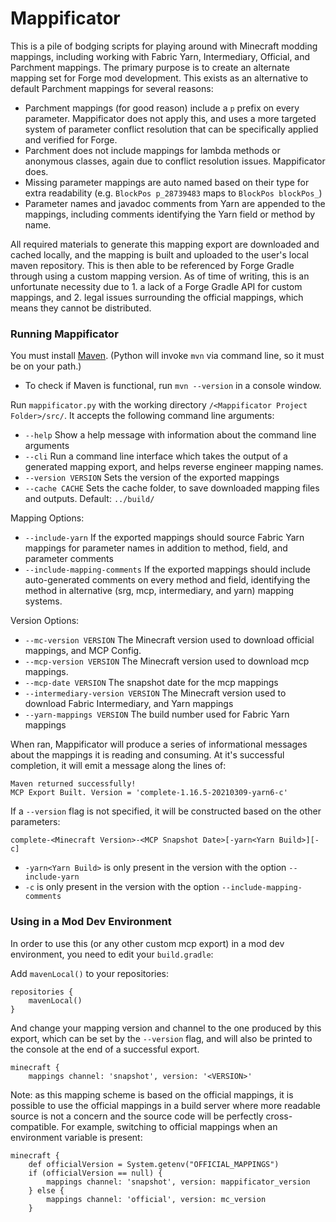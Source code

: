 # Mappificator

This is a pile of bodging scripts for playing around with Minecraft modding mappings, including working with Fabric Yarn, Intermediary, Official, and Parchment mappings. The primary purpose is to create an alternate mapping set for Forge mod development. This exists as an alternative to default Parchment mappings for several reasons:

- Parchment mappings (for good reason) include a `p` prefix on every parameter. Mappificator does not apply this, and uses a more targeted system of parameter conflict resolution that can be specifically applied and verified for Forge.
- Parchment does not include mappings for lambda methods or anonymous classes, again due to conflict resolution issues. Mappificator does.
- Missing parameter mappings are auto named based on their type for extra readability (e.g. `BlockPos p_28739483` maps to `BlockPos blockPos_`)
- Parameter names and javadoc comments from Yarn are appended to the mappings, including comments identifying the Yarn field or method by name.

All required materials to generate this mapping export are downloaded and cached locally, and the mapping is built and uploaded to the user's local maven repository. This is then able to be referenced by Forge Gradle through using a custom mapping version. As of time of writing, this is an unfortunate necessity due to 1. a lack of a Forge Gradle API for custom mappings, and 2. legal issues surrounding the official mappings, which means they cannot be distributed.

### Running Mappificator

You must install [Maven](https://maven.apache.org/). (Python will invoke `mvn` via command line, so it must be on your path.)

- To check if Maven is functional, run `mvn --version` in a console window.

Run `mappificator.py` with the working directory `/<Mappificator Project Folder>/src/`. It accepts the following command line arguments:

- `--help` Show a help message with information about the command line arguments
- `--cli` Run a command line interface which takes the output of a generated mapping export, and helps reverse engineer mapping names.
- `--version VERSION` Sets the version of the exported mappings
- `--cache CACHE` Sets the cache folder, to save downloaded mapping files and outputs. Default: `../build/`

Mapping Options:

- `--include-yarn` If the exported mappings should source Fabric Yarn mappings for parameter names in addition to method, field, and parameter comments
- `--include-mapping-comments` If the exported mappings should include auto-generated comments on every method and field, identifying the method in alternative (srg, mcp, intermediary, and yarn) mapping systems.

Version Options:

- `--mc-version VERSION` The Minecraft version used to download official mappings, and MCP Config.
- `--mcp-version VERSION` The Minecraft version used to download mcp mappings.
- `--mcp-date VERSION` The snapshot date for the mcp mappings
- `--intermediary-version VERSION` The Minecraft version used to download Fabric Intermediary, and Yarn mappings
- `--yarn-mappings VERSION` The build number used for Fabric Yarn mappings

When ran, Mappificator will produce a series of informational messages about the mappings it is reading and consuming. At it's successful completion, it will emit a message along the lines of:

```
Maven returned successfully!
MCP Export Built. Version = 'complete-1.16.5-20210309-yarn6-c'
```

If a `--version` flag is not specified, it will be constructed based on the other parameters:

```
complete-<Minecraft Version>-<MCP Snapshot Date>[-yarn<Yarn Build>][-c]
```

- `-yarn<Yarn Build>` is only present in the version with the option `--include-yarn`
- `-c` is only present in the version with the option `--include-mapping-comments`

### Using in a Mod Dev Environment

In order to use this (or any other custom mcp export) in a mod dev environment, you need to edit your `build.gradle`:

Add `mavenLocal()` to your repositories:

```
repositories {
    mavenLocal()
}
```

And change your mapping version and channel to the one produced by this export, which can be set by the `--version` flag, and will also be printed to the console at the end of a successful export.

```
minecraft {
    mappings channel: 'snapshot', version: '<VERSION>'
```

Note: as this mapping scheme is based on the official mappings, it is possible to use the official mappings in a build server where more readable source is not a concern and the source code will be perfectly cross-compatible. For example, switching to official mappings when an environment variable is present:

```
minecraft {
    def officialVersion = System.getenv("OFFICIAL_MAPPINGS")
    if (officialVersion == null) {
        mappings channel: 'snapshot', version: mappificator_version
    } else {
        mappings channel: 'official', version: mc_version
    }
```